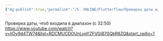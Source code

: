 ```yaml
---
{"dg-publish":true,"permalink":"/5. ONLINE/Flutterflow/Проверка даты на вход в диапазон календаря/","created":"2024-10-23T09:58:55.635-03:00","updated":"2024-10-23T09:58:55.635-03:00"}
---
```



Проверка даты, чтоб входила в диапазон (с 32:50)
https://www.youtube.com/watch?v=ljOy9d4TW74&list=RDCMUCDOUnLypYZFVGjB70QkR8ZQ&start_radio=1